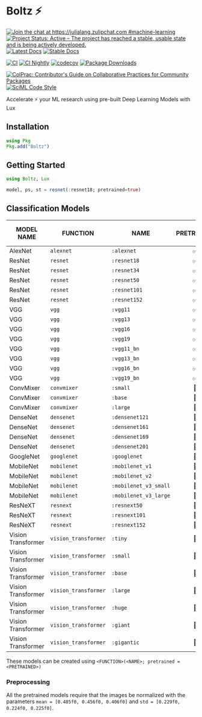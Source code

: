 # Boltz ⚡

[![Join the chat at https://julialang.zulipchat.com #machine-learning](https://img.shields.io/static/v1?label=Zulip&message=chat&color=9558b2&labelColor=389826)](https://julialang.zulipchat.com/#narrow/stream/machine-learning)
[![Project Status: Active – The project has reached a stable, usable state and is being actively developed.](https://www.repostatus.org/badges/latest/active.svg)](https://www.repostatus.org/#active)
[![Latest Docs](https://img.shields.io/badge/docs-latest-blue.svg)](http://lux.csail.mit.edu/dev/lib/Boltz)
[![Stable Docs](https://img.shields.io/badge/docs-stable-blue.svg)](http://lux.csail.mit.edu/stable/lib/Boltz)

[![CI](https://github.com/avik-pal/Lux.jl/actions/workflows/CI.yml/badge.svg)](https://github.com/avik-pal/Lux.jl/actions/workflows/CI.yml)
[![CI Nightly](https://github.com/avik-pal/Lux.jl/actions/workflows/CINightly.yml/badge.svg)](https://github.com/avik-pal/Lux.jl/actions/workflows/CINightly.yml)
[![codecov](https://codecov.io/gh/avik-pal/Lux.jl/branch/main/graph/badge.svg?flag=Boltz&token=IMqBM1e3hz)](https://codecov.io/gh/avik-pal/Lux.jl)
[![Package Downloads](https://shields.io/endpoint?url=https://pkgs.genieframework.com/api/v1/badge/Boltz)](https://pkgs.genieframework.com?packages=Boltz)

[![ColPrac: Contributor's Guide on Collaborative Practices for Community Packages](https://img.shields.io/badge/ColPrac-Contributor's%20Guide-blueviolet)](https://github.com/SciML/ColPrac)
[![SciML Code Style](https://img.shields.io/static/v1?label=code%20style&message=SciML&color=9558b2&labelColor=389826)](https://github.com/SciML/SciMLStyle)

Accelerate ⚡ your ML research using pre-built Deep Learning Models with Lux

## Installation

```julia
using Pkg
Pkg.add("Boltz")
```

## Getting Started

```julia
using Boltz, Lux

model, ps, st = resnet(:resnet18; pretrained=true)
```

## Classification Models

| MODEL NAME         | FUNCTION             | NAME                  | PRETRAINED | TOP 1 ACCURACY (%) | TOP 5 ACCURACY (%) |
| ------------------ | -------------------- | --------------------- | :--------: | :----------------: | :----------------: |
| AlexNet            | `alexnet`            | `:alexnet`            | ✅         | 54.48              | 77.72              |
| ResNet             | `resnet`             | `:resnet18`           | ✅         | 68.08              | 88.44              |
| ResNet             | `resnet`             | `:resnet34`           | ✅         | 72.13              | 90.91              |
| ResNet             | `resnet`             | `:resnet50`           | ✅         | 74.55              | 92.36              |
| ResNet             | `resnet`             | `:resnet101`          | ✅         | 74.81              | 92.36              |
| ResNet             | `resnet`             | `:resnet152`          | ✅         | 77.63              | 93.84              |
| VGG                | `vgg`                | `:vgg11`              | ✅         | 67.35              | 87.91              |
| VGG                | `vgg`                | `:vgg13`              | ✅         | 68.40              | 88.48              |
| VGG                | `vgg`                | `:vgg16`              | ✅         | 70.24              | 89.80              |
| VGG                | `vgg`                | `:vgg19`              | ✅         | 71.09              | 90.27              |
| VGG                | `vgg`                | `:vgg11_bn`           | ✅         | 69.09              | 88.94              |
| VGG                | `vgg`                | `:vgg13_bn`           | ✅         | 69.66              | 89.49              |
| VGG                | `vgg`                | `:vgg16_bn`           | ✅         | 72.11              | 91.02              |
| VGG                | `vgg`                | `:vgg19_bn`           | ✅         | 72.95              | 91.32              |
| ConvMixer          | `convmixer`          | `:small`              | 🚫         |                    |                    |
| ConvMixer          | `convmixer`          | `:base`               | 🚫         |                    |                    |
| ConvMixer          | `convmixer`          | `:large`              | 🚫         |                    |                    |
| DenseNet           | `densenet`           | `:densenet121`        | 🚫         |                    |                    |
| DenseNet           | `densenet`           | `:densenet161`        | 🚫         |                    |                    |
| DenseNet           | `densenet`           | `:densenet169`        | 🚫         |                    |                    |
| DenseNet           | `densenet`           | `:densenet201`        | 🚫         |                    |                    |
| GoogleNet          | `googlenet`          | `:googlenet`          | 🚫         |                    |                    |
| MobileNet          | `mobilenet`          | `:mobilenet_v1`       | 🚫         |                    |                    |
| MobileNet          | `mobilenet`          | `:mobilenet_v2`       | 🚫         |                    |                    |
| MobileNet          | `mobilenet`          | `:mobilenet_v3_small` | 🚫         |                    |                    |
| MobileNet          | `mobilenet`          | `:mobilenet_v3_large` | 🚫         |                    |                    |
| ResNeXT            | `resnext`            | `:resnext50`          | 🚫         |                    |                    |
| ResNeXT            | `resnext`            | `:resnext101`         | 🚫         |                    |                    |
| ResNeXT            | `resnext`            | `:resnext152`         | 🚫         |                    |                    |
| Vision Transformer | `vision_transformer` | `:tiny`               | 🚫         |                    |                    |
| Vision Transformer | `vision_transformer` | `:small`              | 🚫         |                    |                    |
| Vision Transformer | `vision_transformer` | `:base`               | 🚫         |                    |                    |
| Vision Transformer | `vision_transformer` | `:large`              | 🚫         |                    |                    |
| Vision Transformer | `vision_transformer` | `:huge`               | 🚫         |                    |                    |
| Vision Transformer | `vision_transformer` | `:giant`              | 🚫         |                    |                    |
| Vision Transformer | `vision_transformer` | `:gigantic`           | 🚫         |                    |                    |

These models can be created using `<FUNCTION>(<NAME>; pretrained = <PRETRAINED>)`

### Preprocessing

All the pretrained models require that the images be normalized with the parameters
`mean = [0.485f0, 0.456f0, 0.406f0]` and `std = [0.229f0, 0.224f0, 0.225f0]`.
